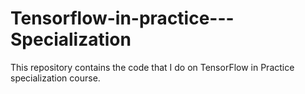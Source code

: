 # Tensorflow-in-practice---Specialization
This repository contains the code that I do on TensorFlow in Practice specialization course.
